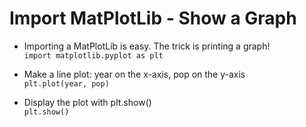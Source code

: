 # Import MatPlotLib - Show a Graph
* Importing a MatPlotLib is easy. The trick is printing a graph!  
`import matplotlib.pyplot as plt`
  
* Make a line plot: year on the x-axis, pop on the y-axis  
`plt.plot(year, pop)`  
  
* Display the plot with plt.show()  
`plt.show()`

